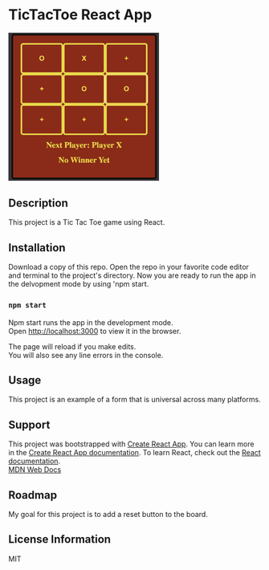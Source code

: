 # TicTacToe React App


<img src= "TTT.png" width='300'/>


## Description
This project is a Tic Tac Toe game using React.  



## Installation 
Download a copy of this repo. Open the repo in your favorite code editor and terminal to the project's directory. Now you are ready to run the app in the delvopment mode by using 'npm start.


### `npm start`

Npm start runs the app in the development mode.\
Open [http://localhost:3000](http://localhost:3000) to view it in the browser.

The page will reload if you make edits.\
You will also see any line errors in the console.


## Usage
This project is an example of a form that is universal across many platforms. 

## Support
This project was bootstrapped with [Create React App](https://github.com/facebook/create-react-app).
You can learn more in the [Create React App documentation](https://facebook.github.io/create-react-app/docs/getting-started). To learn React, check out the [React documentation](https://reactjs.org/).\
[MDN Web Docs](https://developer.mozilla.org/en-US/docs/Web/JavaScript)

## Roadmap
My goal for this project is to add a reset button to the board.

## License Information
MIT